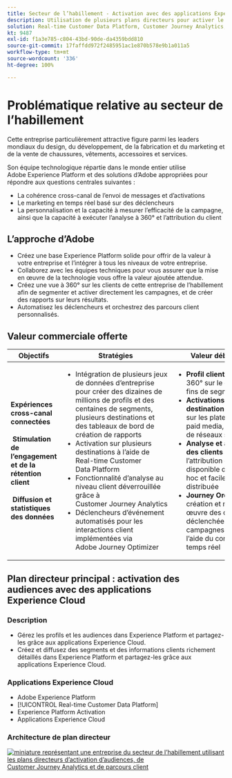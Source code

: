 ```yaml
---
title: Secteur de l’habillement - Activation avec des applications Experience Cloud
description: Utilisation de plusieurs plans directeurs pour activer le marketing en temps réel, l’activation cross-canal et l’analyse cross-canal.
solution: Real-time Customer Data Platform, Customer Journey Analytics, Journey Orchestration
kt: 9487
exl-id: f1a3e785-c804-43bd-90de-da4359bdd810
source-git-commit: 17faffdd972f2485951ac1e870b578e9b1a011a5
workflow-type: tm+mt
source-wordcount: '336'
ht-degree: 100%

---
```


# Problématique relative au secteur de l’habillement

Cette entreprise particulièrement attractive figure parmi les leaders mondiaux du design, du développement, de la fabrication et du marketing et de la vente de chaussures, vêtements, accessoires et services.

Son équipe technologique répartie dans le monde entier utilise Adobe Experience Platform et des solutions d’Adobe appropriées pour répondre aux questions centrales suivantes :

* La cohérence cross-canal de l’envoi de messages et d’activations
* Le marketing en temps réel basé sur des déclencheurs
* La personnalisation et la capacité à mesurer l’efficacité de la campagne, ainsi que la capacité à exécuter l’analyse à 360° et l’attribution du client

## L’approche d’Adobe

* Créez une base Experience Platform solide pour offrir de la valeur à votre entreprise et l’intégrer à tous les niveaux de votre entreprise.
* Collaborez avec les équipes techniques pour vous assurer que la mise en œuvre de la technologie vous offre la valeur ajoutée attendue.
* Créez une vue à 360° sur les clients de cette entreprise de l’habillement afin de segmenter et activer directement les campagnes, et de créer des rapports sur leurs résultats.
* Automatisez les déclencheurs et orchestrez des parcours client personnalisés.

## Valeur commerciale offerte

| Objectifs | Stratégies | Valeur débloquée |
|---|---|---|
| **Expériences cross-canal connectées **<br></br>** Stimulation de l’engagement et de la rétention client **<br></br>** Diffusion et statistiques des données**</ul> | <ul><li>Intégration de plusieurs jeux de données d’entreprise pour créer des dizaines de millions de profils et des centaines de segments, plusieurs destinations et des tableaux de bord de création de rapports</li><li>Activation sur plusieurs destinations à l’aide de Real-time Customer Data Platform</li><li>Fonctionnalité d’analyse au niveau client déverrouillée grâce à Customer Journey Analytics</li><li>Déclencheurs d’événement automatisés pour les interactions client implémentées via Adobe Journey Optimizer</li></ul> | <ul><li><strong>Profil client : </strong>vue à 360° sur le clients à des fins de segmentation</li><li><strong>Activations de destination : </strong>activation sur les plateformes de paid media, d’e-mails et de réseaux sociaux</li><li><strong>Analyse et attribution des clients : </strong>analyse de l’attribution cross-canal disponible de façon ad hoc et facilement distribuée<li><strong>Journey Orchestration : </strong>création et mise en œuvre des campagnes déclenchées et des campagnes planifiées à l’aide du contexte en temps réel</li></ul> |

## Plan directeur principal : activation des audiences avec des applications Experience Cloud

### Description

<ul><li>Gérez les profils et les audiences dans Experience Platform et partagez-les grâce aux applications Experience Cloud.</li><li>Créez et diffusez des segments et des informations clients richement détaillés dans Experience Platform et partagez-les grâce aux applications Experience Cloud.</li></ul>

### Applications Experience Cloud

<ul><li>Adobe Experience Platform</li><li>[!UICONTROL Real-time Customer Data Platform]</li><li>Experience Platform Activation</li><li>Applications Experience Cloud</li></ul>

### Architecture de plan directeur

<a href="https://experienceleague.adobe.com/docs/blueprints-learn/architecture/audience-activation/platform-and-applications.html?lang=fr"><img alt="miniature représentant une entreprise du secteur de l’habillement utilisant les plans directeurs d’activation d’audiences, de Customer Journey Analytics et de parcours client" src="https://experienceleague.adobe.com/docs/blueprints-learn/assets/aep+apps_vertical.svg?lang=en"/></a>
